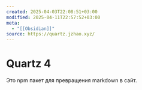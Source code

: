 ```yaml
---
created: 2025-04-03T22:08:51+03:00
modified: 2025-04-11T22:57:52+03:00
meta:
  - "[[Obsidian]]"
source: https://quartz.jzhao.xyz/
---
```


# Quartz 4

Это npm пакет для превращения markdown в сайт.

